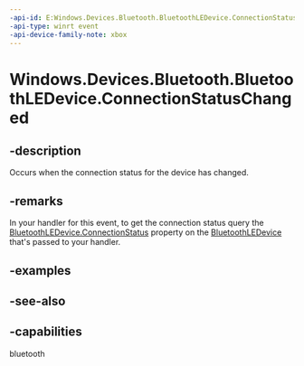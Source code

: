 ```yaml
---
-api-id: E:Windows.Devices.Bluetooth.BluetoothLEDevice.ConnectionStatusChanged
-api-type: winrt event
-api-device-family-note: xbox
---
```


<!-- Event syntax
public event Windows.Foundation.TypedEventHandler ConnectionStatusChanged<Windows.Devices.Bluetooth.BluetoothLEDevice,  object>
-->

# Windows.Devices.Bluetooth.BluetoothLEDevice.ConnectionStatusChanged

## -description
Occurs when the connection status for the device has changed.

## -remarks

In your handler for this event, to get the connection status query the [BluetoothLEDevice.ConnectionStatus](/uwp/api/windows.devices.bluetooth.bluetoothledevice.connectionstatus) property on the [BluetoothLEDevice](/uwp/api/windows.devices.bluetooth.bluetoothledevice) that's passed to your handler.

## -examples

## -see-also

## -capabilities
bluetooth
